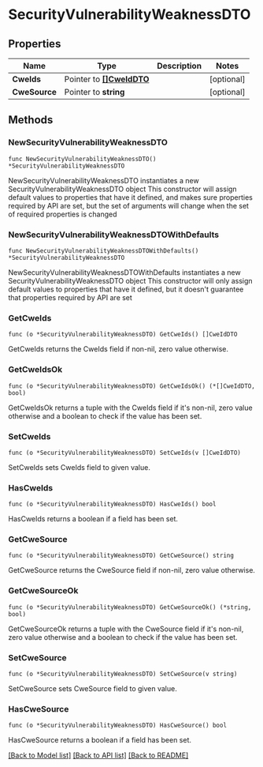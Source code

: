 # SecurityVulnerabilityWeaknessDTO

## Properties

Name | Type | Description | Notes
------------ | ------------- | ------------- | -------------
**CweIds** | Pointer to [**[]CweIdDTO**](CweIdDTO.md) |  | [optional] 
**CweSource** | Pointer to **string** |  | [optional] 

## Methods

### NewSecurityVulnerabilityWeaknessDTO

`func NewSecurityVulnerabilityWeaknessDTO() *SecurityVulnerabilityWeaknessDTO`

NewSecurityVulnerabilityWeaknessDTO instantiates a new SecurityVulnerabilityWeaknessDTO object
This constructor will assign default values to properties that have it defined,
and makes sure properties required by API are set, but the set of arguments
will change when the set of required properties is changed

### NewSecurityVulnerabilityWeaknessDTOWithDefaults

`func NewSecurityVulnerabilityWeaknessDTOWithDefaults() *SecurityVulnerabilityWeaknessDTO`

NewSecurityVulnerabilityWeaknessDTOWithDefaults instantiates a new SecurityVulnerabilityWeaknessDTO object
This constructor will only assign default values to properties that have it defined,
but it doesn't guarantee that properties required by API are set

### GetCweIds

`func (o *SecurityVulnerabilityWeaknessDTO) GetCweIds() []CweIdDTO`

GetCweIds returns the CweIds field if non-nil, zero value otherwise.

### GetCweIdsOk

`func (o *SecurityVulnerabilityWeaknessDTO) GetCweIdsOk() (*[]CweIdDTO, bool)`

GetCweIdsOk returns a tuple with the CweIds field if it's non-nil, zero value otherwise
and a boolean to check if the value has been set.

### SetCweIds

`func (o *SecurityVulnerabilityWeaknessDTO) SetCweIds(v []CweIdDTO)`

SetCweIds sets CweIds field to given value.

### HasCweIds

`func (o *SecurityVulnerabilityWeaknessDTO) HasCweIds() bool`

HasCweIds returns a boolean if a field has been set.

### GetCweSource

`func (o *SecurityVulnerabilityWeaknessDTO) GetCweSource() string`

GetCweSource returns the CweSource field if non-nil, zero value otherwise.

### GetCweSourceOk

`func (o *SecurityVulnerabilityWeaknessDTO) GetCweSourceOk() (*string, bool)`

GetCweSourceOk returns a tuple with the CweSource field if it's non-nil, zero value otherwise
and a boolean to check if the value has been set.

### SetCweSource

`func (o *SecurityVulnerabilityWeaknessDTO) SetCweSource(v string)`

SetCweSource sets CweSource field to given value.

### HasCweSource

`func (o *SecurityVulnerabilityWeaknessDTO) HasCweSource() bool`

HasCweSource returns a boolean if a field has been set.


[[Back to Model list]](../README.md#documentation-for-models) [[Back to API list]](../README.md#documentation-for-api-endpoints) [[Back to README]](../README.md)


